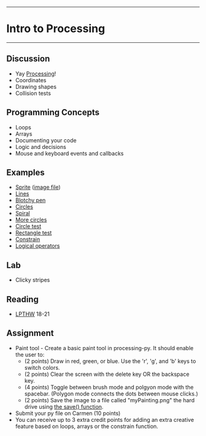 --------------------------------
# Intro to Processing
--------------------------------

## Discussion
- Yay [Processing][]!
- Coordinates
- Drawing shapes
- Collision tests

## Programming Concepts
- Loops
- Arrays
- Documenting your code
- Logic and decisions
- Mouse and keyboard events and callbacks
 
## Examples
- [Sprite][] ([image file](pcad.py?page=05-processing/sprite.png))
- [Lines][]
- [Blotchy pen][]
- [Circles][]
- [Spiral][]
- [More circles][]
- [Circle test][]
- [Rectangle test][]
- [Constrain][]
- [Logical operators][]

## Lab
- Clicky stripes

## Reading
- [LPTHW](http://learnpythonthehardway.org/book/) 18-21

## Assignment
- Paint tool - Create a basic paint tool in processing-py.  It should enable the user to:
	- (2 points) Draw in red, green, or blue. Use the 'r', 'g', and 'b' keys to switch colors.
	- (2 points) Clear the screen with the delete key OR the backspace key.
	- (4 points) Toggle between brush mode and polgyon mode with the spacebar. (Polygon mode connects the dots between mouse clicks.)
	- (2 points) Save the image to a file called "myPainting.png" the hard drive using [the save() function](http://processing.org/reference/save_.html).
- Submit your py file on Carmen (10 points)
- You can receive up to 3 extra credit points for adding an extra creative feature based on loops, arrays or the constrain function.

[Processing]: http://www.processing.org/
[Sprite]: pcad.py?page=05-processing/sprite.py
[Lines]: pcad.py?page=05-processing/lines.py
[Blotchy pen]: pcad.py?page=05-processing/blotchyPen.py
[Circles]: pcad.py?page=05-processing/circles.py
[Spiral]: pcad.py?page=05-processing/spiral.py
[More circles]: pcad.py?page=05-processing/moreCircles.py
[Circle test]: pcad.py?page=05-processing/circleTest.py
[Rectangle test]: pcad.py?page=05-processing/rectTest.py
[Constrain]: pcad.py?page=05-processing/constrain.py
[Logical operators]: pcad.py?page=05-processing/logicalOps.py
[Clicky stripes]: pcad.py?page=05-processing/clickyStripes.py